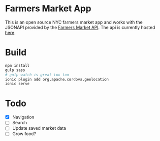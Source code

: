 # Farmers Market App

This is an open source NYC farmers market app and works with the JSONAPI provided by the [Farmers Market API](https://github.com/wizarddevelopment/farmers-market-api). The api is currently hosted [here](http://api.farmersmarketapp.nyc/api/markets).

# Build
```bash
npm install
gulp sass
# gulp watch is great too too
ionic plugin add org.apache.cordova.geolocation
ionic serve
```

# Todo

 - [x] Navigation
 - [ ] Search
 - [ ] Update saved market data
 - [ ] Grow food?
